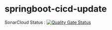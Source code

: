 # springboot-cicd-update

SonarCloud Status : [![Quality Gate Status](https://sonarcloud.io/api/project_badges/measure?project=imeshm98_springboot-cicd-new&metric=alert_status)](https://sonarcloud.io/summary/new_code?id=imeshm98_springboot-cicd-new)
